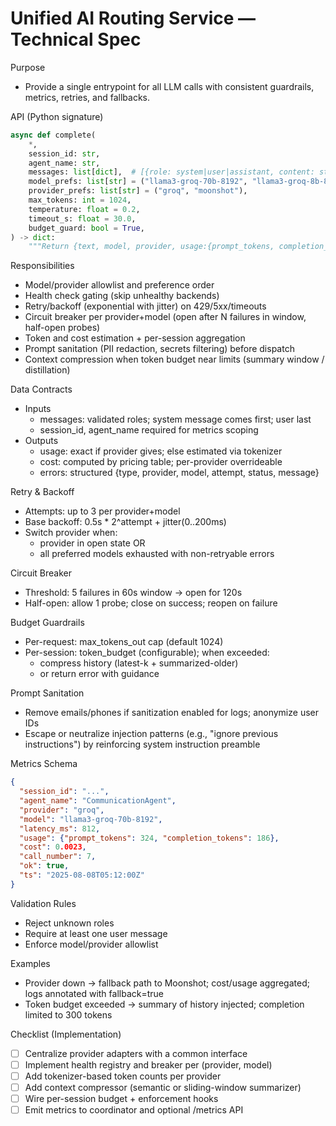 # Unified AI Routing Service — Technical Spec

Purpose
- Provide a single entrypoint for all LLM calls with consistent guardrails, metrics, retries, and fallbacks.

API (Python signature)
```python
async def complete(
    *,
    session_id: str,
    agent_name: str,
    messages: list[dict],  # [{role: system|user|assistant, content: str}]
    model_prefs: list[str] = ("llama3-groq-70b-8192", "llama3-groq-8b-8192"),
    provider_prefs: list[str] = ("groq", "moonshot"),
    max_tokens: int = 1024,
    temperature: float = 0.2,
    timeout_s: float = 30.0,
    budget_guard: bool = True,
) -> dict:
    """Return {text, model, provider, usage:{prompt_tokens, completion_tokens}, cost, latency_ms, ok} or raise."""
```

Responsibilities
- Model/provider allowlist and preference order
- Health check gating (skip unhealthy backends)
- Retry/backoff (exponential with jitter) on 429/5xx/timeouts
- Circuit breaker per provider+model (open after N failures in window, half-open probes)
- Token and cost estimation + per-session aggregation
- Prompt sanitation (PII redaction, secrets filtering) before dispatch
- Context compression when token budget near limits (summary window / distillation)

Data Contracts
- Inputs
  - messages: validated roles; system message comes first; user last
  - session_id, agent_name required for metrics scoping
- Outputs
  - usage: exact if provider gives; else estimated via tokenizer
  - cost: computed by pricing table; per-provider overrideable
  - errors: structured {type, provider, model, attempt, status, message}

Retry & Backoff
- Attempts: up to 3 per provider+model
- Base backoff: 0.5s * 2^attempt + jitter(0..200ms)
- Switch provider when:
  - provider in open state OR
  - all preferred models exhausted with non-retryable errors

Circuit Breaker
- Threshold: 5 failures in 60s window → open for 120s
- Half-open: allow 1 probe; close on success; reopen on failure

Budget Guardrails
- Per-request: max_tokens_out cap (default 1024)
- Per-session: token_budget (configurable); when exceeded:
  - compress history (latest-k + summarized-older)
  - or return error with guidance

Prompt Sanitation
- Remove emails/phones if sanitization enabled for logs; anonymize user IDs
- Escape or neutralize injection patterns (e.g., "ignore previous instructions") by reinforcing system instruction preamble

Metrics Schema
```json
{
  "session_id": "...",
  "agent_name": "CommunicationAgent",
  "provider": "groq",
  "model": "llama3-groq-70b-8192",
  "latency_ms": 812,
  "usage": {"prompt_tokens": 324, "completion_tokens": 186},
  "cost": 0.0023,
  "call_number": 7,
  "ok": true,
  "ts": "2025-08-08T05:12:00Z"
}
```

Validation Rules
- Reject unknown roles
- Require at least one user message
- Enforce model/provider allowlist

Examples
- Provider down → fallback path to Moonshot; cost/usage aggregated; logs annotated with fallback=true
- Token budget exceeded → summary of history injected; completion limited to 300 tokens

Checklist (Implementation)
- [ ] Centralize provider adapters with a common interface
- [ ] Implement health registry and breaker per (provider, model)
- [ ] Add tokenizer-based token counts per provider
- [ ] Add context compressor (semantic or sliding-window summarizer)
- [ ] Wire per-session budget + enforcement hooks
- [ ] Emit metrics to coordinator and optional /metrics API
